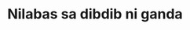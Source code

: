 ---
layout: post
title: Nilabas sa dibdib ni ganda
duration: '1:51'
view: 255
rate: 2
video: 'https://flashservice.xvideos.com/embedframe/27010421'
category: 
 - pinay
tags: 
 - pinay-sex
 - nagparaos
 - nene
 - mokong
 - fucked
 - jackpot
 - flawless
priority: 0.9
changefreq: daily
---